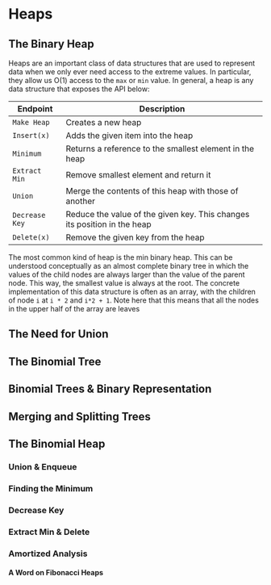# Heaps

## The Binary Heap

Heaps are an important class of data structures that are used to represent data when we only ever need access to the extreme values. In particular, they allow us O(1) access to the `max` or `min` value. In general, a heap is any data structure that exposes the API below:

|    Endpoint    |                Description                                               |
|----------------|--------------------------------------------------------------------------|
| `Make Heap`    |                    Creates a new heap                                    |
| `Insert(x)`    |        Adds the given item into the heap                                 |
| `Minimum`      |        Returns a reference to the smallest element in the heap           |
| `Extract Min`  |        Remove smallest element and return it                             |
| `Union`        | Merge the contents of this heap with those of another                    |
| `Decrease Key` | Reduce the value of the given key. This changes its position in the heap |
| `Delete(x)`    | Remove the given key from the heap                                       |

The most common kind of heap is the min binary heap. This can be understood conceptually as an almost complete binary tree in which the values of the child nodes are always larger than the value of the parent node. This way, the smallest value is always at the root. The concrete implementation of this data structure is often as an array, with the children of node `i` at `i * 2` and `i*2 + 1`. Note here that this means that all the nodes in the upper half of the array are leaves

## The Need for Union

## The Binomial Tree

## Binomial Trees & Binary Representation

## Merging and Splitting Trees

## The Binomial Heap

### Union & Enqueue

### Finding the Minimum

### Decrease Key

### Extract Min & Delete

### Amortized Analysis

#### A Word on Fibonacci Heaps
